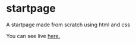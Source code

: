 # startpage
A startpage made from scratch using html and css

You can see live [here.](https://rawgit.com/konles/startpage/master/index.html "Startpage")